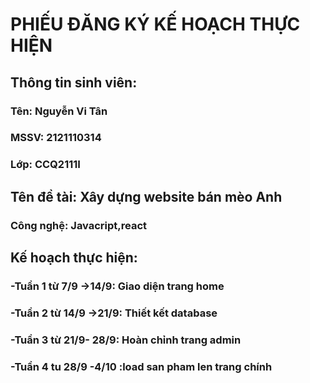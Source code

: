 # PHIẾU ĐĂNG KÝ KẾ HOẠCH THỰC HIỆN
## Thông tin sinh viên:
### Tên: Nguyễn Vi Tân
### MSSV: 2121110314
### Lớp: CCQ2111I	
##  Tên đề tài: Xây dựng website bán mèo Anh
### Công nghệ: Javacript,react
## Kế hoạch thực hiện: 
### -Tuần 1 từ 7/9 ->14/9: Giao diện trang home
### -Tuần 2 từ 14/9 ->21/9: Thiết kết database
### -Tuần 3 từ 21/9- 28/9: Hoàn chỉnh trang admin
### -Tuần 4 tu 28/9 -4/10 :load san pham len trang chính

